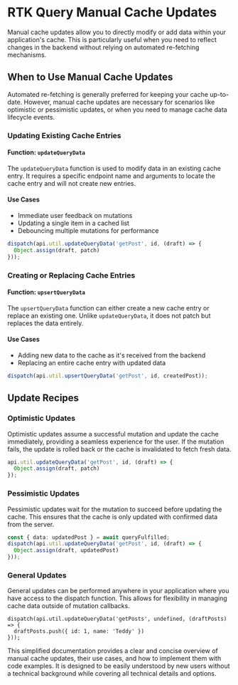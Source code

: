 # RTK Query Manual Cache Updates

Manual cache updates allow you to directly modify or add data within your application's cache. This is particularly useful when you need to reflect changes in the backend without relying on automated re-fetching mechanisms.

## When to Use Manual Cache Updates

Automated re-fetching is generally preferred for keeping your cache up-to-date. However, manual cache updates are necessary for scenarios like optimistic or pessimistic updates, or when you need to manage cache data lifecycle events.

### Updating Existing Cache Entries

#### Function: `updateQueryData`

The `updateQueryData` function is used to modify data in an existing cache entry. It requires a specific endpoint name and arguments to locate the cache entry and will not create new entries.

#### Use Cases

- Immediate user feedback on mutations
- Updating a single item in a cached list
- Debouncing multiple mutations for performance

```javascript
dispatch(api.util.updateQueryData('getPost', id, (draft) => {
  Object.assign(draft, patch)
}));
```

### Creating or Replacing Cache Entries

#### Function: `upsertQueryData`

The `upsertQueryData` function can either create a new cache entry or replace an existing one. Unlike `updateQueryData`, it does not patch but replaces the data entirely.

#### Use Cases

- Adding new data to the cache as it's received from the backend
- Replacing an entire cache entry with updated data

```javascript
dispatch(api.util.upsertQueryData('getPost', id, createdPost));
```

## Update Recipes

### Optimistic Updates

Optimistic updates assume a successful mutation and update the cache immediately, providing a seamless experience for the user. If the mutation fails, the update is rolled back or the cache is invalidated to fetch fresh data.

```typescript
api.util.updateQueryData('getPost', id, (draft) => {
  Object.assign(draft, patch)
});
```

### Pessimistic Updates

Pessimistic updates wait for the mutation to succeed before updating the cache. This ensures that the cache is only updated with confirmed data from the server.

```typescript
const { data: updatedPost } = await queryFulfilled;
dispatch(api.util.updateQueryData('getPost', id, (draft) => {
  Object.assign(draft, updatedPost)
}));
```

### General Updates

General updates can be performed anywhere in your application where you have access to the dispatch function. This allows for flexibility in managing cache data outside of mutation callbacks.

```tsx
dispatch(api.util.updateQueryData('getPosts', undefined, (draftPosts) => {
  draftPosts.push({ id: 1, name: 'Teddy' })
}));
```

This simplified documentation provides a clear and concise overview of manual cache updates, their use cases, and how to implement them with code examples. It is designed to be easily understood by new users without a technical background while covering all technical details and options.
